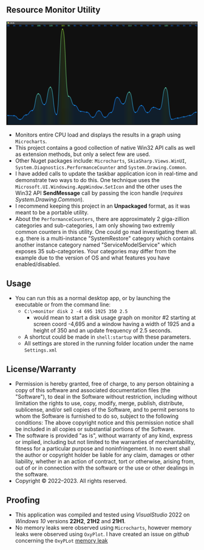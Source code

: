 ## Resource Monitor Utility

![Example Picture](./ScreenShot.png)

* Monitors entire CPU load and displays the results in a graph using `Microcharts`. 
* This project contains a good collection of native Win32 API calls as well as extension methods, but only a select few are used.
* Other Nuget packages include: `Microcharts`, `SkiaSharp.Views.WinUI`, `System.Diagnostics.PerformanceCounter` and `System.Drawing.Common`. 
* I have added calls to update the taskbar application icon in real-time and demonstrate two ways to do this.
  One technique uses the `Microsoft.UI.Windowing.AppWindow.SetIcon` and the other uses the Win32 API **SendMessage** call by passing the icon handle (*requires System.Drawing.Common*).
* I recommend keeping this project in an **Unpackaged** format, as it was meant to be a portable utility.
* About the `PerformanceCounters`, there are approximately 2 giga-zillion categories and sub-categories, I am only showing two 
  extremly common counters in this utility. One could go mad investigating them all. e.g. there is a multi-instance
  "SystemRestore" category which contains another instance category named "ServiceModelService" which exposes 35 sub-categories.
  Your categories may differ from the example due to the version of OS and what features you have enabled/disabled.

## Usage
* You can run this as a normal desktop app, or by launching the executable or from the command line:
    - ```C:\>monitor disk 2 -4 695 1925 350 2.5```
        - would mean to start a disk usage graph on monitor #2 starting at screen coord -4,695
          and a window having a width of 1925 and a height of 350 and an update frequency of 2.5 seconds.
    - A shortcut could be made in `shell:startup` with these parameters.
    - All settings are stored in the running folder location under the name `Settings.xml`

## License/Warranty
* Permission is hereby granted, free of charge, to any person obtaining a copy of this software and associated documentation files (the "Software"), to deal in the Software without restriction, including without limitation the rights to use, copy, modify, merge, publish, distribute, sublicense, and/or sell copies of the Software, and to permit persons to whom the Software is furnished to do so, subject to the following conditions: The above copyright notice and this permission notice shall be included in all copies or substantial portions of the Software.
* The software is provided "as is", without warranty of any kind, express or implied, including but not limited to the warranties of merchantability, fitness for a particular purpose and noninfringement. In no event shall the author or copyright holder be liable for any claim, damages or other liability, whether in an action of contract, tort or otherwise, arising from, out of or in connection with the software or the use or other dealings in the software.
* Copyright © 2022–2023. All rights reserved.

## Proofing
* This application was compiled and tested using *VisualStudio* 2022 on *Windows 10* versions **22H2**, **21H2** and **21H1**.
* No memory leaks were observed using `Microcharts`, however memory leaks were observed using `OxyPlot`.
  I have created an issue on *github* concerning the `OxyPLot` [memory leak](https://github.com/oxyplot/oxyplot/issues/2025)


